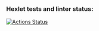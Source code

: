 ### Hexlet tests and linter status:
[![Actions Status](https://github.com/DimonJS/fullstack-javascript-project-44/actions/workflows/hexlet-check.yml/badge.svg)](https://github.com/DimonJS/fullstack-javascript-project-44/actions)